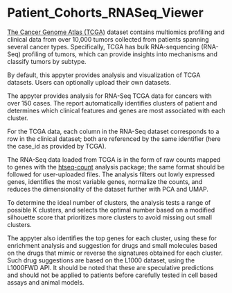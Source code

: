 # Patient_Cohorts_RNASeq_Viewer

[The Cancer Genome Atlas (TCGA)](https://www.cancer.gov/about-nci/organization/ccg/research/structural-genomics/tcga) dataset contains multiomics profiling and clinical data from over 10,000 tumors collected from patients spanning several cancer types. Specifically, TCGA has bulk RNA-sequencing (RNA-Seq) profiling of tumors, which can provide insights into mechanisms and classify tumors by subtype.

By default, this appyter provides analysis and visualization of TCGA datasets. Users can optionally upload their own datasets.

The appyter provides analysis for RNA-Seq TCGA data for cancers with over 150 cases. The report automatically identifies clusters of patient and determines which clinical features and genes are most associated with each cluster.

For the TCGA data, each column in the RNA-Seq dataset corresponds to a row in the clinical dataset; both are referenced by the same identifier (here the case_id as provided by TCGA).

The RNA-Seq data loaded from TCGA is in the form of raw counts mapped to genes with the [htseq-count](https://htseq.readthedocs.io/en/release_0.9.0/count.html) analysis package; the same format should be followed for user-uploaded files. The analysis filters out lowly expressed genes, identifies the most variable genes, normalize the counts, and reduces the dimensionality of the dataset further with PCA and UMAP.

To determine the ideal number of clusters, the analysis tests a range of possible K clusters, and selects the optimal number based on a modified silhouette score that prioritizes more clusters to avoid missing out small clusters.

The appyter also identifies the top genes for each cluster, using these for enrichment analysis and suggestion for drugs and small molecules based on the drugs that mimic or reverse the signatures obtained for each cluster. Such drug suggestions are based on the L1000 dataset, using the L1000FWD API. It should be noted that these are speculative predictions and should not be applied to patients before carefully tested in cell based assays and animal models.